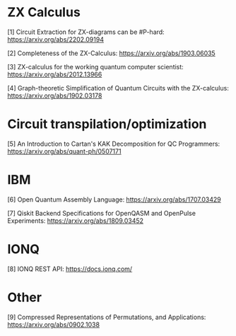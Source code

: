 # ZX Calculus

[1] Circuit Extraction for ZX-diagrams can be #P-hard: https://arxiv.org/abs/2202.09194

[2] Completeness of the ZX-Calculus: https://arxiv.org/abs/1903.06035

[3] ZX-calculus for the working quantum computer scientist: https://arxiv.org/abs/2012.13966

[4] Graph-theoretic Simplification of Quantum Circuits with the ZX-calculus: https://arxiv.org/abs/1902.03178

# Circuit transpilation/optimization

[5] An Introduction to Cartan's KAK Decomposition for QC Programmers: https://arxiv.org/abs/quant-ph/0507171

# IBM

[6] Open Quantum Assembly Language: https://arxiv.org/abs/1707.03429

[7] Qiskit Backend Specifications for OpenQASM and OpenPulse Experiments: https://arxiv.org/abs/1809.03452

# IONQ

[8] IONQ REST API: https://docs.ionq.com/

# Other

[9] Compressed Representations of Permutations, and Applications: https://arxiv.org/abs/0902.1038
